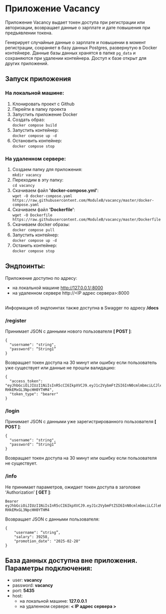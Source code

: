 # Приложение Vacancy

Приложение Vacancy выдает токен доступа при регистрации или авторизации, возвращает данные о зарплате и дате повышения при предъявлении токена.

Генерирует случайные данные о зарплате и повышении в момент регистрации, сохраняет в базу данных Postgres, развернутую в Docker контейнере.
Данные базы данных хранятся в папке `pg_data` и сохраняются при удалении контейнера. Доступ к базе открыт для других приложений.




## Запуск приложения

### На локальной машине:

1. Клонировать проект с Github
2. Перейти в папку проекта
3. Запустить приложение Docker
4. Создать образ:
<br>`docker compose build`
5. Запустить контейнер:
<br>`docker compose up -d`
6. Остановить контейнер:
<br>`docker compose stop`

### На удаленном сервере:
1. Создаем папку для приложения:
<br>`mkdir vacancy`
2. Переходим в эту папку:
<br>`cd vacancy`
3. Скачиваем файл <b> 'docker-compose.yml'</b>: 
<br>`wget -O docker-compose.yaml https://raw.githubusercontent.com/ModuleB/vacancy/master/docker-compose.yaml`
4. Скачиваем файл <b> 'Dockerfile'</b>: 
<br>`wget -O Dockerfile https://raw.githubusercontent.com/ModuleB/vacancy/master/Dockerfile`
5. Скачиваем docker образы:
<br>`docker compose pull`
6. Запустить контейнер:
<br>`docker compose up -d`
7. Останить контейнер:
<br>`docker compose stop`



## Эндпоинты:

Приложение доступно по адресу:
- на локальной машине http://127.0.0.1/:8000
- на удаленном сервере http://<IP адрес сервера>:8000

<br> Информация об эндпоинтах также доступна в Swagger по адресу <b>/docs</b>

### /register

Принимает JSON с данными нового пользователя <b>[ POST ]</b>:
```
{
  "username": "string",
  "password": “String1”
}
```

Возвращает токен доступа на 30 минут или ошибку если пользователь уже существует или данные не прошли валидацию:
```
{
  "access_token": "eyJhbGciOiJIUzI1NiIsInR5cCI6IkpXVCJ9.eyJ1c2VybmFtZSI6InN0cmlmbmciLCJleHAiOjE2ODU2OTAxNzd9.bn_523efN3TdqgU1gAZzVn-RHkEMxGL3NpcHH0YTHM4",
  "token_type": "bearer"
}
```

### /login

Принимает JSON с данными уже зарегистрированного пользователя <b>[ POST ]</b>:
```
{
  "username": "string",
  "password": “String1”
}
```

Возвращает токен доступа на 30 минут или ошибку если пользователя не существует.

### /info

Не принимает параметров, ожидает токен доступа в заголовке ‘Authorization’ <b>[ GET ]</b>:
```
Bearer eyJhbGciOiJIUzI1NiIsInR5cCI6IkpXVCJ9.eyJ1c2VybmFtZSI6InN0cmlmbmciLCJleHAiOjE2ODU2OTAxNzd9.bn_523efN3TdqgU1gAZzVn-RHkEMxGL3NpcHH0YTHM4
```

Возвращает JSON с данными пользователя:
```
{
    "username": “string”,
    "salary": 39258,
    "promotion_date": "2025-02-28"
}
```



## База данных доступна вне приложения. Параметры подключения:
- user: <b>vacancy</b>
- password: <b>vacancy</b>
- port: <b>5435</b>
- host:
  * на локальной машине: <b>127.0.0.1</b>
  * на удаленном сервере: <b>< IP адрес сервера ></b>
